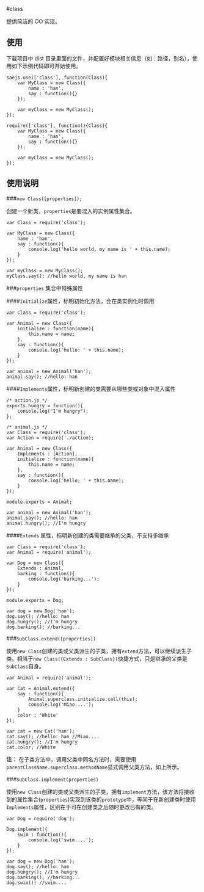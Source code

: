 #class

提供简洁的 OO 实现。

## 使用

下载项目中 dist 目录里面的文件，并配置好模块相关信息（如：路径，别名），使用如下示例代码即可开始使用。

```
saejs.use(['class'], function(Class){
    var MyClass = new Class({
        name : 'han',
        say : function(){}
    });
    
    var myClass = new MyClass();
});

require(['class'], function(){Class}{
    var MyClass = new Class({
        name : 'han',
        say : function(){}
    });
    
    var myClass = new MyClass();
});
```

## 使用说明

###``new Class([properties]);``

创建一个新类，``properties``是要混入的实例属性集合。

```
var Class = require('class');

var MyClass = new Class({
    name : 'han',
    say : function(){
        console.log('hello world, my name is ' + this.name);
    }
});

var myClass = new MyClass();
myClass.say(); //hello world, my name is han
```

###``properties`` 集合中特殊属性

####``initialize``属性，标明初始化方法，会在类实例化时调用

```
var Class = require('class');

var Animal = new Class({
    initialize : function(name){
        this.name = name;
    },
    say : function(){
        console.log('hello: ' + this.name);
    }
});

var animal = new Animal('han');
animal.say(); //hello: han
```

####``Implements``属性，标明新创建的类需要从哪些类或对象中混入属性

```
/* action.js */
exports.hungry = function(){
    console.log("I'm hungry");
};
```

```
/* animal.js */
var Class = require('class');
var Action = require('./action);

var Animal = new Class({
    Implements : [Action],
    initialize : function(name){
        this.name = name;
    },
    say : function(){
        console.log('hello; ' + this.name);
    }
});

module.exports = Animal;

var animal = new Animal('han');
animal.say(); //hello: han
animal.hungry(); //I'm hungry
```

####``Extends`` 属性，标明新创建的类需要继承的父类，不支持多继承

```
var Class = require('class');
var Animal = require('animal');

var Dog = new Class({
    Extends : Animal,
    barking : function(){
        console.log('barking...');
    }
});

module.exports = Dog;

var dog = new Dog('han');
dog.say(); //hello: han
dog.hungry(); //I'm hungry
dog.barking(); //barking...
```

###``SubClass.extend([properties])``

使用``new Class``创建的类或父类派生的子类，拥有```extend```方法，可以继续派生子类。相当于``new Class({Extends : SubClass})``快捷方式，只是继承的父类是``SubClass``自身。

```
var Animal = require('animal');

var Cat = Animal.extend({
    say : function(){
        Animal.superclass.initialize.call(this);
        console.log('Miao....');
    }
    color : 'White'
});

var cat = new Cat('han');
cat.say(); //hello: han //Miao....
cat.hungry(); //I'm hungry
cat.color; //White
```

**注：** 在子类方法中，调用父类中同名方法时，需要使用```parentClassName.superclass.methodName```显式调用父类方法，如上所示。

###``SubClass.implement(properties)``

使用``new Class``创建的类或父类派生的子类，拥有``implement``方法，该方法将接收到的属性集合(``properties``)实现到该类的``prototype``中，等同于在新创建类时使用``Implements``属性，区别在于可在创建类之后随时更改已有的类。

```
var Dog = require('dog');

Dog.implement({
    swim : function(){
        console.log('swim....');
    }
});

var dog = new Dog('han');
dog.say(); //hello: han
dog.hungry(); //I'm hungry
dog.barking(); //barking...
dog.swim(); //swim....
```
